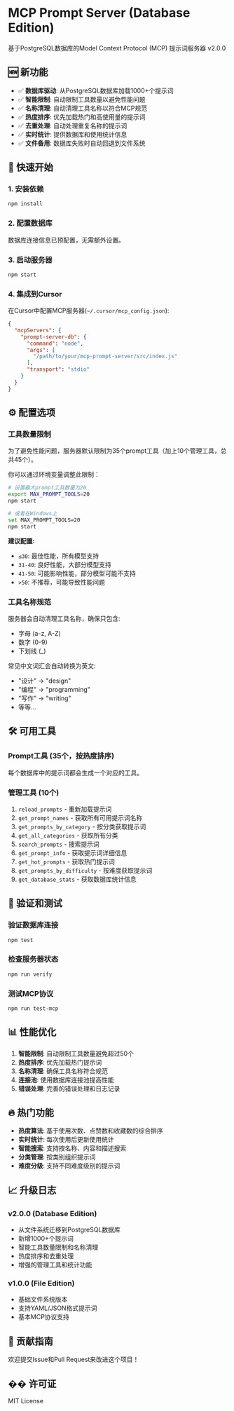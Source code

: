 # MCP Prompt Server (Database Edition)

基于PostgreSQL数据库的Model Context Protocol (MCP) 提示词服务器 v2.0.0

## 🆕 新功能

- ✅ **数据库驱动**: 从PostgreSQL数据库加载1000+个提示词
- ✅ **智能限制**: 自动限制工具数量以避免性能问题  
- ✅ **名称清理**: 自动清理工具名称以符合MCP规范
- ✅ **热度排序**: 优先加载热门和高使用量的提示词
- ✅ **去重处理**: 自动处理重复名称的提示词
- ✅ **实时统计**: 提供数据库和使用统计信息
- ✅ **文件备用**: 数据库失败时自动回退到文件系统

## 🚀 快速开始

### 1. 安装依赖
```bash
npm install
```

### 2. 配置数据库
数据库连接信息已预配置，无需额外设置。

### 3. 启动服务器
```bash
npm start
```

### 4. 集成到Cursor
在Cursor中配置MCP服务器(`~/.cursor/mcp_config.json`):
```json
{
  "mcpServers": {
    "prompt-server-db": {
      "command": "node",
      "args": [
        "/path/to/your/mcp-prompt-server/src/index.js"
      ],
      "transport": "stdio"
    }
  }
}
```

## ⚙️ 配置选项

### 工具数量限制
为了避免性能问题，服务器默认限制为35个prompt工具（加上10个管理工具，总共45个）。

你可以通过环境变量调整此限制：

```bash
# 设置最大prompt工具数量为20
export MAX_PROMPT_TOOLS=20
npm start

# 或者在Windows上
set MAX_PROMPT_TOOLS=20
npm start
```

**建议配置:**
- `≤30`: 最佳性能，所有模型支持
- `31-40`: 良好性能，大部分模型支持  
- `41-50`: 可能影响性能，部分模型可能不支持
- `>50`: 不推荐，可能导致性能问题

### 工具名称规范
服务器会自动清理工具名称，确保只包含:
- 字母 (a-z, A-Z)
- 数字 (0-9)  
- 下划线 (_)

常见中文词汇会自动转换为英文:
- "设计" → "design"
- "编程" → "programming"
- "写作" → "writing"
- 等等...

## 🛠️ 可用工具

### Prompt工具 (35个，按热度排序)
每个数据库中的提示词都会生成一个对应的工具。

### 管理工具 (10个)
1. `reload_prompts` - 重新加载提示词
2. `get_prompt_names` - 获取所有可用提示词名称
3. `get_prompts_by_category` - 按分类获取提示词
4. `get_all_categories` - 获取所有分类
5. `search_prompts` - 搜索提示词
6. `get_prompt_info` - 获取提示词详细信息
7. `get_hot_prompts` - 获取热门提示词
8. `get_prompts_by_difficulty` - 按难度获取提示词
9. `get_database_stats` - 获取数据库统计信息

## 🔧 验证和测试

### 验证数据库连接
```bash
npm test
```

### 检查服务器状态
```bash
npm run verify
```

### 测试MCP协议
```bash
npm run test-mcp
```

## 📊 性能优化

1. **智能限制**: 自动限制工具数量避免超过50个
2. **热度排序**: 优先加载热门提示词
3. **名称清理**: 确保工具名称符合规范
4. **连接池**: 使用数据库连接池提高性能
5. **错误处理**: 完善的错误处理和日志记录

## 🔥 热门功能

- **热度算法**: 基于使用次数、点赞数和收藏数的综合排序
- **实时统计**: 每次使用后更新使用统计
- **智能搜索**: 支持按名称、内容和描述搜索
- **分类管理**: 按类别组织提示词
- **难度分级**: 支持不同难度级别的提示词

## 📈 升级日志

### v2.0.0 (Database Edition)
- 从文件系统迁移到PostgreSQL数据库
- 新增1000+个提示词
- 智能工具数量限制和名称清理
- 热度排序和去重处理
- 增强的管理工具和统计功能

### v1.0.0 (File Edition)  
- 基础文件系统版本
- 支持YAML/JSON格式提示词
- 基本MCP协议支持

## 🤝 贡献指南

欢迎提交Issue和Pull Request来改进这个项目！

## �� 许可证

MIT License
